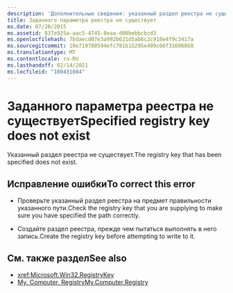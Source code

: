 ```yaml
---
description: 'Дополнительные сведения: указанный раздел реестра не существует'
title: Заданного параметра реестра не существует
ms.date: 07/20/2015
ms.assetid: 837e925a-aac5-4745-8eaa-d08bebbcbcd3
ms.openlocfilehash: 7bdaecd07e3a992b621d5ab6c2c918e4f9c3417a
ms.sourcegitcommit: 10e719780594efc781b15295e499c66f316068b8
ms.translationtype: MT
ms.contentlocale: ru-RU
ms.lasthandoff: 02/14/2021
ms.locfileid: "100431084"
---
```

# <a name="specified-registry-key-does-not-exist"></a><span data-ttu-id="eaa14-103">Заданного параметра реестра не существует</span><span class="sxs-lookup"><span data-stu-id="eaa14-103">Specified registry key does not exist</span></span>

<span data-ttu-id="eaa14-104">Указанный раздел реестра не существует.</span><span class="sxs-lookup"><span data-stu-id="eaa14-104">The registry key that has been specified does not exist.</span></span>  
  
## <a name="to-correct-this-error"></a><span data-ttu-id="eaa14-105">Исправление ошибки</span><span class="sxs-lookup"><span data-stu-id="eaa14-105">To correct this error</span></span>  
  
- <span data-ttu-id="eaa14-106">Проверьте указанный раздел реестра на предмет правильности указанного пути.</span><span class="sxs-lookup"><span data-stu-id="eaa14-106">Check the registry key that you are supplying to make sure you have specified the path correctly.</span></span>  
  
- <span data-ttu-id="eaa14-107">Создайте раздел реестра, прежде чем пытаться выполнять в него запись.</span><span class="sxs-lookup"><span data-stu-id="eaa14-107">Create the registry key before attempting to write to it.</span></span>  
  
## <a name="see-also"></a><span data-ttu-id="eaa14-108">См. также раздел</span><span class="sxs-lookup"><span data-stu-id="eaa14-108">See also</span></span>

- <xref:Microsoft.Win32.RegistryKey>
- [<span data-ttu-id="eaa14-109">My. Computer. Registry</span><span class="sxs-lookup"><span data-stu-id="eaa14-109">My.Computer.Registry</span></span>](xref:Microsoft.VisualBasic.MyServices.RegistryProxy)
